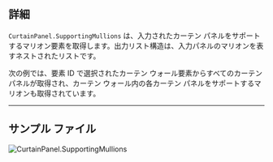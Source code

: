## 詳細
`CurtainPanel.SupportingMullions` は、入力されたカーテン パネルをサポートするマリオン要素を取得します。出力リスト構造は、入力パネルのマリオンを表すネストされたリストです。

次の例では、要素 ID で選択されたカーテン ウォール要素からすべてのカーテン パネルが取得され、カーテン ウォール内の各カーテン パネルをサポートするマリオンも取得されています。
___
## サンプル ファイル

![CurtainPanel.SupportingMullions](./Revit.Elements.CurtainPanel.SupportingMullions_img.jpg)
